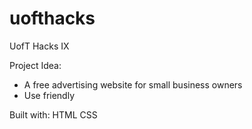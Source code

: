 # uofthacks
UofT Hacks IX

Project Idea:
- A free advertising website for small business owners
- Use friendly 

Built with:
HTML
CSS